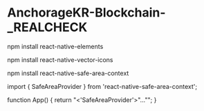 # AnchorageKR-Blockchain-_REALCHECK


npm install react-native-elements

npm install react-native-vector-icons

npm install react-native-safe-area-context


import { SafeAreaProvider } from 'react-native-safe-area-context';


function App() {
  return "<'SafeAreaProvider'>"..."</SafeAreaProvider>";
}
